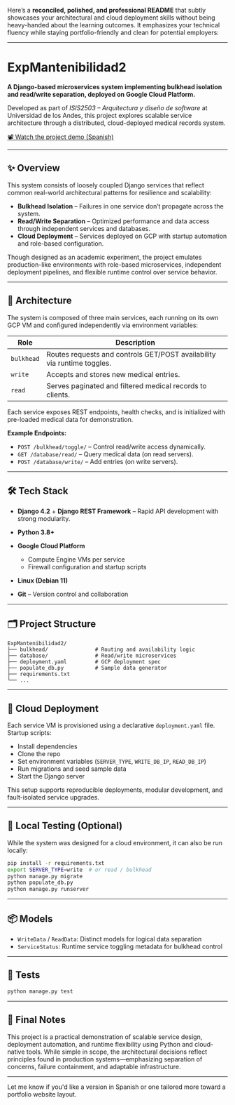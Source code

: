 Here’s a **reconciled, polished, and professional README** that subtly showcases your architectural and cloud deployment skills without being heavy-handed about the learning outcomes. It emphasizes your technical fluency while staying portfolio-friendly and clean for potential employers:

---

# ExpMantenibilidad2

**A Django-based microservices system implementing bulkhead isolation and read/write separation, deployed on Google Cloud Platform.**

Developed as part of *ISIS2503 – Arquitectura y diseño de software* at Universidad de los Andes, this project explores scalable service architecture through a distributed, cloud-deployed medical records system.

[📽️ Watch the project demo (Spanish)](https://youtu.be/RImE-6kuCwk)

---

## ✨ Overview

This system consists of loosely coupled Django services that reflect common real-world architectural patterns for resilience and scalability:

* **Bulkhead Isolation** – Failures in one service don’t propagate across the system.
* **Read/Write Separation** – Optimized performance and data access through independent services and databases.
* **Cloud Deployment** – Services deployed on GCP with startup automation and role-based configuration.

Though designed as an academic experiment, the project emulates production-like environments with role-based microservices, independent deployment pipelines, and flexible runtime control over service behavior.

---

## 🧩 Architecture

The system is composed of three main services, each running on its own GCP VM and configured independently via environment variables:

| Role       | Description                                                             |
| ---------- | ----------------------------------------------------------------------- |
| `bulkhead` | Routes requests and controls GET/POST availability via runtime toggles. |
| `write`    | Accepts and stores new medical entries.                                 |
| `read`     | Serves paginated and filtered medical records to clients.               |

Each service exposes REST endpoints, health checks, and is initialized with pre-loaded medical data for demonstration.

**Example Endpoints:**

* `POST /bulkhead/toggle/` – Control read/write access dynamically.
* `GET /database/read/` – Query medical data (on read servers).
* `POST /database/write/` – Add entries (on write servers).

---

## 🛠 Tech Stack

* **Django 4.2** + **Django REST Framework** – Rapid API development with strong modularity.
* **Python 3.8+**
* **Google Cloud Platform**

  * Compute Engine VMs per service
  * Firewall configuration and startup scripts
* **Linux (Debian 11)**
* **Git** – Version control and collaboration

---

## 🗂 Project Structure

```
ExpMantenibilidad2/
├── bulkhead/               # Routing and availability logic
├── database/               # Read/write microservices
├── deployment.yaml         # GCP deployment spec
├── populate_db.py          # Sample data generator
├── requirements.txt
└── ...
```

---

## 🚀 Cloud Deployment

Each service VM is provisioned using a declarative `deployment.yaml` file. Startup scripts:

* Install dependencies
* Clone the repo
* Set environment variables (`SERVER_TYPE`, `WRITE_DB_IP`, `READ_DB_IP`)
* Run migrations and seed sample data
* Start the Django server

This setup supports reproducible deployments, modular development, and fault-isolated service upgrades.

---

## 🧪 Local Testing (Optional)

While the system was designed for a cloud environment, it can also be run locally:

```bash
pip install -r requirements.txt
export SERVER_TYPE=write  # or read / bulkhead
python manage.py migrate
python populate_db.py
python manage.py runserver
```

---

## 📦 Models

* `WriteData` / `ReadData`: Distinct models for logical data separation
* `ServiceStatus`: Runtime service toggling metadata for bulkhead control

---

## 🧪 Tests

```bash
python manage.py test
```

---

## 🎯 Final Notes

This project is a practical demonstration of scalable service design, deployment automation, and runtime flexibility using Python and cloud-native tools. While simple in scope, the architectural decisions reflect principles found in production systems—emphasizing separation of concerns, failure containment, and adaptable infrastructure.

---

Let me know if you'd like a version in Spanish or one tailored more toward a portfolio website layout.

